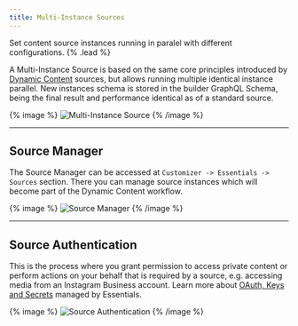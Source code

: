 ```yaml
---
title: Multi-Instance Sources
---
```


Set content source instances running in paralel with different configurations. {% .lead %}

A Multi-Instance Source is based on the same core principles introduced by [Dynamic Content](https://yootheme.com/support/yootheme-pro/joomla/dynamic-content) sources, but allows running multiple identical instance parallel. New instances schema is stored in the builder GraphQL Schema, being the final result and performance identical as of a standard source.

{% image %}
![Multi-Instance Source](/assets/ytp/sources/manager-instance-multi.webp)
{% /image %}

---

## Source Manager

The Source Manager can be accessed at `Customizer -> Essentials -> Sources` section. There you can manage source instances which will become part of the Dynamic Content workflow.

{% image %}
![Source Manager](/assets/ytp/source-manager.gif)
{% /image %}

---

## Source Authentication

This is the process where you grant permission to access private content or perform actions on your behalf that is required by a source, e.g. accessing media from an Instagram Business account. Learn more about [OAuth, Keys and Secrets](/essentials-for-yootheme-pro/oauth-keys-secrets) managed by Essentials.

{% image %}
![Source Authentication](/assets/ytp/sources/source-authentication.webp)
{% /image %}
